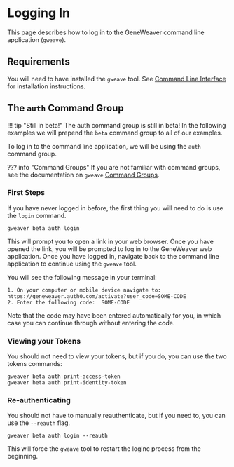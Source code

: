 # Logging In

This page describes how to log in to the GeneWeaver command line application (`gweave`).

## Requirements
You will need to have installed the `gweave` tool. See 
[Command Line Interface](/reference/command-line/#installation) for installation instructions.

## The `auth` Command Group

!!! tip "Still in beta!"
    The auth command group is still in beta! In the following examples we will prepend
    the `beta` command group to all of our examples.

To log in to the command line application, we will be using the `auth` command group.

??? info "Command Groups"
    If you are not familiar with command groups, see the documentation on `gweave`
    [Command Groups](/reference/command-line/#command-groups).

### First Steps

If you have never logged in before, the first thing you will need to do is use 
the `login` command.

```
gweaver beta auth login
```

This will prompt you to open a link in your web browser. Once you have opened the link,
you will be prompted to log in to the GeneWeaver web application. Once you have logged 
in, navigate back to the command line application to continue using the `gweave` tool.

You will see the following message in your terminal:
```
1. On your computer or mobile device navigate to:  https://geneweaver.auth0.com/activate?user_code=SOME-CODE
2. Enter the following code:  SOME-CODE
```

Note that the code may have been entered automatically for you, in which case you can
continue through without entering the code.

### Viewing your Tokens
You should not need to view your tokens, but if you do, you can use the two tokens 
commands:
```
gweaver beta auth print-access-token
gweaver beta auth print-identity-token
```

### Re-authenticating
You should not have to manually reauthenticate, but if you need to, you can use the 
`--reauth` flag.

```
gweaver beta auth login --reauth
```

This will force the `gweave` tool to restart the loginc process from the beginning.
